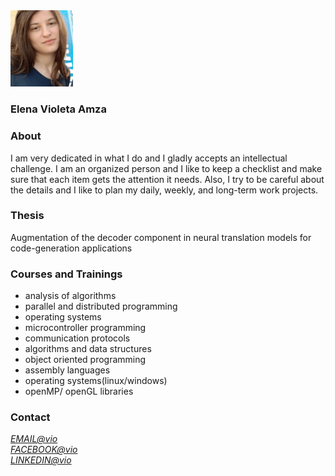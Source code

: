 
<img src="vio.jpeg" width="100">  

### Elena Violeta Amza

### About

I am very dedicated in what I do and I gladly accepts an intellectual challenge.
I am an organized person and I like to keep a checklist and make sure that each item gets the attention it needs. Also, I try to be careful about the details and I like to plan my daily, weekly, and long-term work projects. 

### Thesis
Augmentation of the decoder component in neural translation models for code-generation applications

### Courses and Trainings

- analysis of algorithms
- parallel and distributed programming
- operating systems
- microcontroller programming
- communication protocols
- algorithms and data structures
- object oriented programming
- assembly languages
- operating systems(linux/windows)
- openMP/ openGL libraries

### Contact

<a href = amzavioleta@gmail.com> <i>EMAIL@vio</i> </a><br>
<a href = https://www.facebook.com/violeta.amza> <i>FACEBOOK@vio</i> </a><br>
<a href = linkedin.com/in/elena-violeta-amza-897609173> <i>LINKEDIN@vio</i> </a><br>

